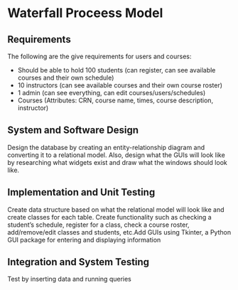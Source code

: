 # Waterfall Proceess Model

## Requirements
The following are the give requirements for users and courses:
- Should be able to hold 100 students (can register, can see available courses and their own schedule)
- 10 instructors (can see available courses and their own course roster)
- 1 admin (can see everything, can edit courses/users/schedules)
- Courses (Attributes: CRN, course name, times, course description, instructor)
## System and Software Design
Design the database by creating an entity-relationship diagram and converting it to a relational model. Also, design what the GUIs will look like by researching what widgets exist and draw what the windows should look like.
## Implementation and Unit Testing
Create data structure based on what the relational model will look like and create classes for each table. Create functionality such as checking a student’s schedule, register for a class, check a course roster, add/remove/edit classes and students, etc.Add GUIs using Tkinter, a Python GUI package for entering and displaying information
## Integration and System Testing
Test by inserting data and running queries